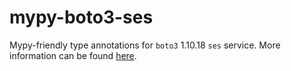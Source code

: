 # mypy-boto3-ses

Mypy-friendly type annotations for `boto3` 1.10.18 `ses` service.
More information can be found [here](https://github.com/vemel/mypy_boto3).
